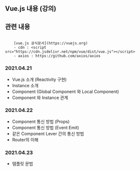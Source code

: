 ## Vue.js 내용 (강의)

## 관련 내용

```

    [vue.js 공식문서](https://vuejs.org)
    - cdn : <script src="https://cdn.jsdelivr.net/npm/vue/dist/vue.js"></script>
    - axios : https://github.com/axios/axios

```

### 2021.04.21

- Vue.js 소개 (Reactivity 구현)
- Instance 소개
- Component (Global Component 와 Local Component)
- Component 와 Instance 관계

### 2021.04.22

- Component 통신 방법 (Props)
- Component 통신 방법 (Event Emit)
- 같은 Component Lever 간의 통신 방법
- Router의 이해

### 2021.04.23

- 템플릿 문법
